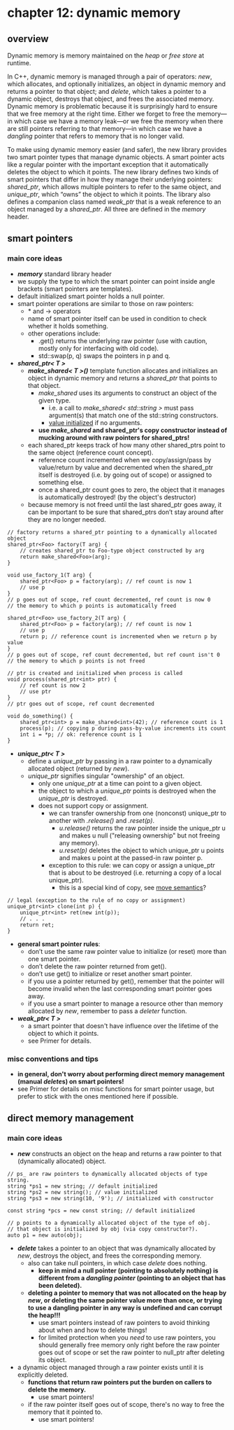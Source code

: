 # chapter 12: dynamic memory

## overview

Dynamic memory is memory maintained on the *heap* or *free store* at runtime.

In C++, dynamic memory is managed through a pair of operators: *new*, which
allocates, and optionally initializes, an object in dynamic memory and returns a pointer to that object; and *delete*, which takes a pointer to a dynamic object, destroys that object, and frees the associated memory. Dynamic memory is problematic because it is surprisingly hard to ensure that we free memory at the right time. Either we forget to free the memory—in which case we have a memory leak—or we free the memory when there are still pointers referring to that memory—in which case we have a *dangling* pointer that refers to memory that is no longer valid. 

To make using dynamic memory easier (and safer), the new library provides two smart pointer types that manage dynamic objects. A smart pointer acts like a regular pointer with the important exception that it automatically deletes the object to which it points. The new library defines two kinds of smart pointers that differ in how they manage their underlying pointers: *shared_ptr*, which allows multiple pointers to refer to the same object, and *unique_ptr*, which “owns” the object to which it points. The library also defines a companion class named *weak_ptr* that is a weak reference to an object managed by a *shared_ptr*. All
three are defined in the *memory* header.

## smart pointers

### main core ideas
- ***memory*** standard library header
- we supply the type to which the smart pointer can point inside angle brackets (smart pointers are templates).
- default initialized smart pointer holds a null pointer.
- smart pointer operations are similar to those on raw pointers:
    - \* and -> operators
    - name of smart pointer itself can be used in condition to check whether it holds something.
    - other operations include:
        - .get() returns the underlying raw pointer (use with caution, mostly only for interfacing with old code).
        - std::swap(p, q) swaps the pointers in p and q.
- ***shared_ptr< T >***
    - ***make_shared< T >()*** template function allocates and initializes an object in dynamic memory and returns a *shared_ptr* that points to that object.
        - *make_shared* uses its arguments to construct an object of the given type. 
            - i.e. a call to *make_shared< std::string >* must pass argument(s) that match one of the std::string constructors.
            - [value initialized](https://github.com/tedklin/pseudoblog/blob/master/cpp_notebook/primer/ch-02.md#variables-22) if no arguments.
        - **use *make_shared* and shared_ptr's copy constructor instead of mucking around with raw pointers for shared_ptrs!**
    - each shared_ptr keeps track of how many other shared_ptrs point to the same object (reference count concept).
        - reference count incremented when we copy/assign/pass by value/return by value and decremented when the shared_ptr itself is destroyed (i.e. by going out of scope) or assigned to something else.
        - once a shared_ptr count goes to zero, the object that it manages is automatically destroyed! (by the object's destructor)
    - because memory is not freed until the last shared_ptr goes away, it can be important to be sure that shared_ptrs don’t stay around after they are no longer needed.
~~~
// factory returns a shared_ptr pointing to a dynamically allocated object
shared_ptr<Foo> factory(T arg) {
    // creates shared_ptr to Foo-type object constructed by arg
    return make_shared<Foo>(arg);
}

void use_factory_1(T arg) {
    shared_ptr<Foo> p = factory(arg); // ref count is now 1
    // use p
} 
// p goes out of scope, ref count decremented, ref count is now 0
// the memory to which p points is automatically freed

shared_ptr<Foo> use_factory_2(T arg) {
    shared_ptr<Foo> p = factory(arg); // ref count is now 1
    // use p
    return p; // reference count is incremented when we return p by value
} 
// p goes out of scope, ref count decremented, but ref count isn't 0
// the memory to which p points is not freed
~~~
~~~
// ptr is created and initialized when process is called
void process(shared_ptr<int> ptr) {
    // ref count is now 2
    // use ptr
} 
// ptr goes out of scope, ref count decremented

void do_something() {
    shared_ptr<int> p = make_shared<int>(42); // reference count is 1
    process(p); // copying p during pass-by-value increments its count
    int i = *p; // ok: reference count is 1
}
~~~
- ***unique_ptr< T >***
    - define a *unique_ptr* by passing in a raw pointer to a dynamically allocated object (returned by *new*).
    - *unique_ptr* signifies singular "ownership" of an object.
        - only one *unique_ptr* at a time can point to a given object.
        - the object to which a *unique_ptr* points is destroyed when the *unique_ptr* is destroyed.
        - does not support copy or assignment.
            - we can transfer ownership from one (nonconst) unique_ptr to another with *.release()* and *.reset(p)*.
                - *u.release()* returns the raw pointer inside the unique_ptr u and makes u null ("releasing ownership" but not freeing any memory).
                - *u.reset(p)* deletes the object to which unique_ptr u points and makes u point at the passed-in raw pointer p.
            - exception to this rule: we can copy or assign a unique_ptr that is about to be destroyed (i.e. returning a copy of a local unique_ptr).
                - this is a special kind of copy, see [move semantics]()?
~~~
// legal (exception to the rule of no copy or assignment)
unique_ptr<int> clone(int p) {
    unique_ptr<int> ret(new int(p));
    // . . .
    return ret;
}
~~~
- **general smart pointer rules**:
    - don’t use the same raw pointer value to initialize (or reset) more than one smart pointer.
    - don’t delete the raw pointer returned from get().
    - don’t use get() to initialize or reset another smart pointer.
    - if you use a pointer returned by get(), remember that the pointer will become invalid when the last corresponding smart pointer goes away.
    - if you use a smart pointer to manage a resource other than memory allocated by *new*, remember to pass a *deleter* function.
- ***weak_ptr< T >***
    - a smart pointer that doesn't have influence over the lifetime of the object to which it points.
    - see Primer for details.

### misc conventions and tips
- **in general, don't worry about performing direct memory management (manual *delete*s) on smart pointers!**
- see Primer for details on misc functions for smart pointer usage, but prefer to stick with the ones mentioned here if possible.


## direct memory management

### main core ideas
- ***new*** constructs an object on the heap and returns a raw pointer to that (dynamically allocated) object.
~~~
// ps_ are raw pointers to dynamically allocated objects of type string.
string *ps1 = new string; // default initialized
string *ps2 = new string(); // value initialized
string *ps3 = new string(10, '9'); // initialized with constructor

const string *pcs = new const string; // default initialized

// p points to a dynamically allocated object of the type of obj. 
// that object is initialized by obj (via copy constructor?).
auto p1 = new auto(obj);
~~~
- ***delete*** takes a pointer to an object that was dynamically allocated by *new*, destroys the object, and frees the corresponding memory.
    - also can take null pointers, in which case *delete* does nothing.
        - **keep in mind a null pointer (pointing to absolutely nothing) is different from a *dangling pointer* (pointing to an object that has been deleted).**
    - **deleting a pointer to memory that was not allocated on the heap by *new*, or deleting the same pointer value more than once, or trying to use a dangling pointer in any way is undefined and can corrupt the heap!!!**
        - use smart pointers instead of raw pointers to avoid thinking about when and how to delete things!
        - for limited protection when you *need* to use raw pointers, you should generally free memory only right before the raw pointer goes out of scope or set the raw pointer to null_ptr after deleting its object.
- a dynamic object managed through a raw pointer exists until it is explicitly deleted.
    - **functions that return raw pointers put the burden on callers to delete the memory.**
        - use smart pointers!
    - if the raw pointer itself goes out of scope, there's no way to free the memory that it pointed to.
        - use smart pointers!
